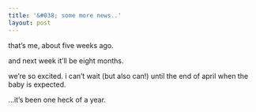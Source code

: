```yaml
---
title: '&#038; some more news..'    
layout: post
---
```


that’s me, about five weeks ago.

and next week it’ll be eight months.

we’re so excited. i can’t wait (but also can!) until the end of april when the baby is expected.

…it’s been one heck of a year.